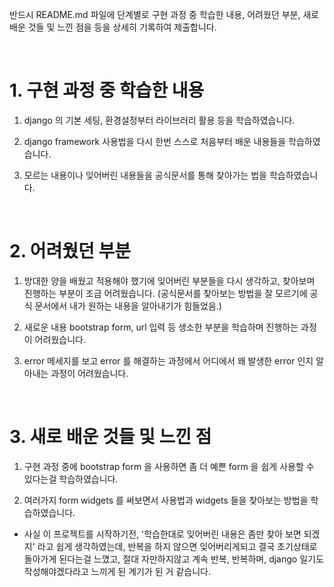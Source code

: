 반드시 README.md 파일에 단계별로 구현 과정 중 학습한 내용, 어려웠던 부분,
새로 배운 것들 및 느낀 점을 등을 상세히 기록하여 제출합니다.

<br>

# 1. 구현 과정 중 학습한 내용

1. django 의 기본 세팅, 환경설정부터 라이브러리 활용 등을 학습하였습니다.

2. django framework 사용법을 다시 한번 스스로 처음부터 배운 내용들을 학습하였습니다.

3. 모르는 내용이나 잊어버린 내용들을 공식문서를 통해 찾아가는 법을 학습하였습니다.

<br>

# 2. 어려웠던 부분

1. 방대한 양을 배웠고 적용해야 했기에 잊어버린 부분들을 다시 생각하고, 찾아보며 진행하는 부분이 조금 어려웠습니다. (공식문서를 찾아보는 방법을 잘 모르기에 공식 문서에서 내가 원하는 내용을 알아내기가 힘들었음.)

2. 새로운 내용 bootstrap form, url 입력 등 생소한 부분을 학습하며 진행하는 과정이 어려웠습니다.

3. error 메세지를 보고 error 를 해결하는 과정에서 어디에서 왜 발생한 error 인지 알아내는 과정이 어려웠습니다.

<br>

# 3. 새로 배운 것들 및 느낀 점

1. 구현 과정 중에 bootstrap form 을 사용하면 좀 더 예쁜 form 을 쉽게 사용할 수 있다는걸
학습하였습니다.

2. 여러가지 form widgets 를 써보면서 사용법과 widgets 들을 찾아보는 방법을 학습하였습니다.

- 사실 이 프로젝트를 시작하기전, '학습한대로 잊어버린 내용은 좀만 찾아 보면 되겠지' 라고 쉽게 생각하였는데, 반복을 하지 않으면 잊어버리게되고 결국 초기상태로 돌아가게 된다는걸 느꼈고, 절대 자만하지않고 계속 반복, 반복하며, django 일기도 작성해야겠다라고 느끼게 된 계기가 된 거 같습니다.

